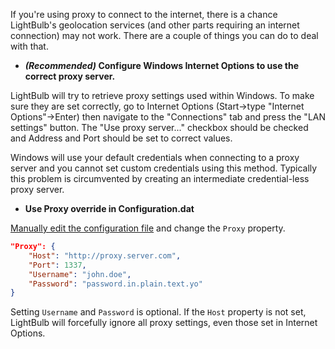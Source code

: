 If you're using proxy to connect to the internet, there is a chance LightBulb's geolocation services (and other parts requiring an internet connection) may not work. There are a couple of things you can do to deal with that.

- **_(Recommended)_ Configure Windows Internet Options to use the correct proxy server.**

LightBulb will try to retrieve proxy settings used within Windows. To make sure they are set correctly, go to Internet Options (Start->type "Internet Options"->Enter) then navigate to the "Connections" tab and press the "LAN settings" button. The "Use proxy server..." checkbox should be checked and Address and Port should be set to correct values.

Windows will use your default credentials when connecting to a proxy server and you cannot set custom credentials using this method. Typically this problem is circumvented by creating an intermediate credential-less proxy server.

- **Use Proxy override in Configuration.dat**

[Manually edit the configuration file](https://github.com/Tyrrrz/LightBulb/wiki/Config-file) and change the `Proxy` property.

````json
"Proxy": {
    "Host": "http://proxy.server.com",
    "Port": 1337,
    "Username": "john.doe",
    "Password": "password.in.plain.text.yo"
}
````

Setting `Username` and `Password` is optional. If the `Host` property is not set, LightBulb will forcefully ignore all proxy settings, even those set in Internet Options.